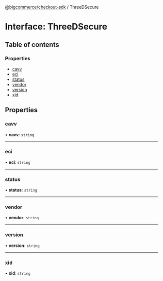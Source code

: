 [@bigcommerce/checkout-sdk](../README.md) / ThreeDSecure

# Interface: ThreeDSecure

## Table of contents

### Properties

- [cavv](ThreeDSecure.md#cavv)
- [eci](ThreeDSecure.md#eci)
- [status](ThreeDSecure.md#status)
- [vendor](ThreeDSecure.md#vendor)
- [version](ThreeDSecure.md#version)
- [xid](ThreeDSecure.md#xid)

## Properties

### cavv

• **cavv**: `string`

___

### eci

• **eci**: `string`

___

### status

• **status**: `string`

___

### vendor

• **vendor**: `string`

___

### version

• **version**: `string`

___

### xid

• **xid**: `string`
